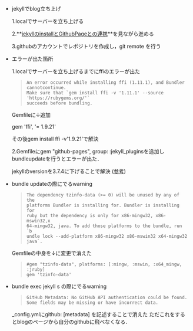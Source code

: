 - jekyllでblog立ち上げ

  1.localでサーバーを立ち上げる
  
  2.**[jekyllのinstallとGithubPageとの連携](https://qiita.com/daddygongon/items/9b7182db29861744fc79)**を見ながら進める
  
  3.githubのアカウントでレポジトリを作成し，git remote を行う






- エラーが出た箇所

  1.localでサーバーを立ち上げるまでにffiのエラーが出た

  > ``` {.example}  
  >An error occurred while installing ffi (1.11.1), and Bundler cannotcontinue.
  >Make sure that `gem install ffi -v '1.11.1' --source 'https://rubygems.org/'`
  >succeeds before bundling.
  > ```

  Gemfileに↓追加
  
  gem 'ffi', '= 1.9.21'
  
  その後gem install ffi -v'1.9.21'で解決

  2.Gemfileにgem "github-pages", group: :jekyll_pluginsを追加しbundleupdateを行うとエラーが出た．

  jekyllのversionを3.7.4に下げることで解決
  ([参考](https://github.com/github/pages-gem/issues/577))

- bundle updateの際にでるwarning

  > ``` {.example}
  >The dependency tzinfo-data (>= 0) will be unused by any of the
  >platforms Bundler is installing for. Bundler is installing for
  >ruby but the dependency is only for x86-mingw32, x86-mswin32,x
  >64-mingw32, java. To add those platforms to the bundle, run `b
  >undle lock --add-platform x86-mingw32 x86-mswin32 x64-mingw32
  >java`.
  > ```
     Gemfileの中身を↓に変更で消えた

     > ``` {.example}
     > #gem "tzinfo-data", platforms: [:mingw, :mswin, :x64_mingw, :jruby]
     >gem 'tzinfo-data'
     > ```

- bundle exec jekyll s の際にでるwarning

  > ``` {.example}
  >GitHub Metadata: No GitHub API authentication could be found.
  >Some fields may be missing or have incorrect data.
  > ```

  _config.ymlにgithub: [metadata] を記述することで消えた
  ただこれをするとblogのページから自分のgithubに飛べなくなる．